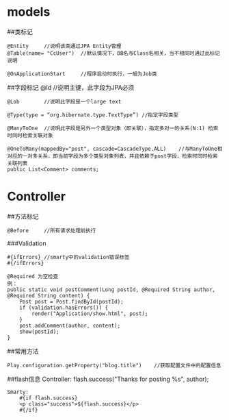 models
======

##类标记

	@Entity		//说明该类通过JPA Entity管理
	@Table(name= "CcUser")	//默认情况下，DB名与Class名相关，当不相同时通过此标记说明
	
	@OnApplicationStart		//程序启动时执行，一般为Job类
	
##字段标记
	@Id			//说明主键，此字段为JPA必须
	
	@Lob		//说明此字段是一个large text
	
	@Type(type = “org.hibernate.type.TextType”)	//指定字段类型
	
	@ManyToOne	//说明此字段是另外一个类型对象（即关联），指定多对一的关系(N:1) 检索时同时检索关联对象
	
	@OneToMany(mappedBy="post", cascade=CascadeType.ALL)	//与ManyToOne相对应的一对多关系，即当前字段为多个类型对象列表，并且依赖于post字段，检索时同时检索关联列表
    public List<Comment> comments;
 
    
Controller
======

##方法标记
	
	@Before		//所有请求处理前执行

###Validation

	#{ifErrors}	//smarty中的validation错误标签
	#{/ifErrors}

	@Required 为空检查
	例：
	public static void postComment(Long postId, @Required String author, @Required String content) {
	    Post post = Post.findById(postId);
	    if (validation.hasErrors()) {
	        render("Application/show.html", post);
	    }
	    post.addComment(author, content);
	    show(postId);
	}
	
##常用方法

	Play.configuration.getProperty("blog.title")	//获取配置文件中的配置信息
	
##flash信息
	Controller:
		flash.success("Thanks for posting %s", author);

	Smarty:
		#{if flash.success}
	    <p class="success">${flash.success}</p>
		#{/if}
		
	